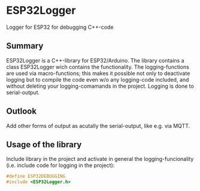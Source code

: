 # ESP32Logger
Logger for ESP32 for debugging C++-code

## Summary
ESP32Logger is a C++-library for ESP32/Arduino.
The library contains a class ESP32Logger wich contains the functionality.
The logging-functions are used via macro-functions; this makes it possible not only to deactivate logging but to compile the code even w/o any logging-code included, and without deleting your logging-comamands in the project.
Logging is done to serial-output.

## Outlook
Add other forms of output as acutally the serial-output, like e.g. via MQTT.

## Usage of the library

Include library in the project and activate in general the logging-funcionality (i.e. include code for logging in the project):
```C++
#define ESP32DEBUGGING
#include <ESP32Logger.h>
```
